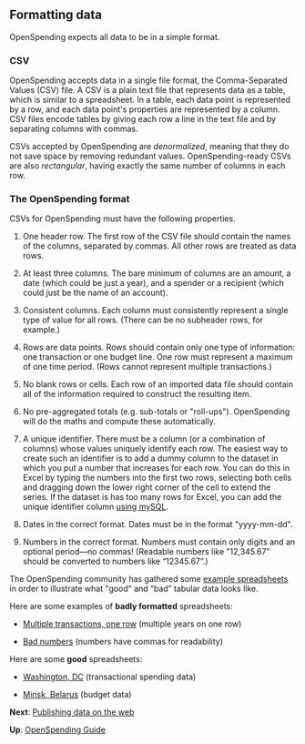 ## Formatting data

OpenSpending expects all data to be in a simple format.

### CSV

OpenSpending accepts data in a single file format, the Comma-Separated Values (CSV) file. A CSV is a plain text file that represents data as a table, which is similar to a spreadsheet. In a table, each data point is represented by a row, and each data point's properties are represented by a column. CSV files encode tables by giving each row a line in the text file and by separating columns with commas.

CSVs accepted by OpenSpending are *denormalized*, meaning that they do not save space by removing redundant values. OpenSpending-ready CSVs are also *rectangular*, having exactly the same number of columns in each row.

### The OpenSpending format

CSVs for OpenSpending must have the following properties.

1. One header row. The first row of the CSV file should contain the names of the columns, separated by commas. All other rows are treated as data rows.

2. At least three columns. The bare minimum of columns are an amount, a date (which could be just a year), and a spender or a recipient (which could just be the name of an account).

3. Consistent columns. Each column must consistently represent a single type of value for all rows. (There can be no subheader rows, for example.)

4. Rows are data points. Rows should contain only one type of information: one transaction or one budget line. One row must represent a maximum of one time period. (Rows cannot represent multiple transactions.)

5. No blank rows or cells. Each row of an imported data file should contain all of the information required to construct the resulting item.

6. No pre-aggregated totals (e.g. sub-totals or "roll-ups"). OpenSpending will do the maths and compute these automatically.

7. A unique identifier. There must be a column (or a combination of columns) whose values uniquely identify each row. The easiest way to create such an identifier is to add a dummy column to the dataset in which you put a number that increases for each row. You can do this in Excel by typing the numbers into the first two rows, selecting both cells and dragging down the lower right corner of the cell to extend the series. If the dataset is has too many rows for Excel, you can add the unique identifier column [using mySQL](http://stackoverflow.com/questions/16113570/how-to-add-new-column-to-mysql-table).

8. Dates in the correct format. Dates must be in the format "yyyy-mm-dd".

9. Numbers in the correct format. Numbers must contain only digits and an optional period—no commas! (Readable numbers like "12,345.67" should be converted to numbers like “12345.67”.)

The OpenSpending community has gathered some [example spreadsheets](https://drive.google.com/a/okfn.org/#folders/0B_dkMlz2NopEbmRoTExsMDFMR2M) in order to illustrate what "good" and “bad” tabular data looks like.

Here are some examples of **badly formatted** spreadsheets:

* [Multiple transactions, one row](https://docs.google.com/a/okfn.org/spreadsheet/ccc?key=0AvdkMlz2NopEdG5kR0kzQ0E5V3BuTS16MndBT3dMdEE#gid=0) (multiple years on one row)

* [Bad numbers](https://docs.google.com/a/okfn.org/spreadsheet/ccc?key=0AvdkMlz2NopEdEo1Y2p2R0VvdnJvRXMwUVREbHRoLXc#gid=0) (numbers have commas for readability)

Here are some **good** spreadsheets:

* [Washington, DC](https://docs.google.com/a/okfn.org/spreadsheet/ccc?key=0AvdkMlz2NopEdDhrZnRkWl9ZX2ZZNVptTzdueWw3emc#gid=0) (transactional spending data)

* [Minsk, Belarus](https://docs.google.com/a/okfn.org/spreadsheet/ccc?key=0AvdkMlz2NopEdEtIMFlEVDZXOWdDUEthUTQ0c21aV2c#gid=0) (budget data)

**Next**: [Publishing data on the web](../publishing-data)

**Up**: [OpenSpending Guide](../)
